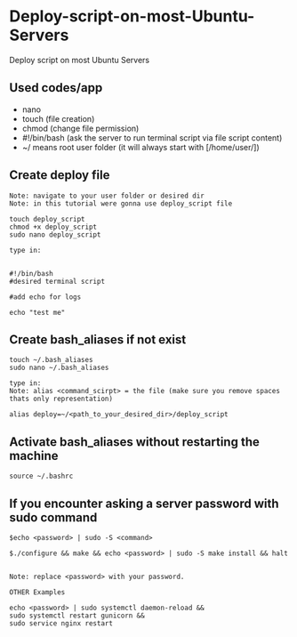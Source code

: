 # Deploy-script-on-most-Ubuntu-Servers
Deploy script on most Ubuntu Servers

## Used codes/app
  - nano
  - touch (file creation)
  - chmod (change file permission)
  - #!/bin/bash (ask the server to run terminal script via file script content)
  - ~/  means root user folder (it will always start with [/home/user/])

## Create deploy file
```
Note: navigate to your user folder or desired dir
Note: in this tutorial were gonna use deploy_script file

touch deploy_script
chmod +x deploy_script
sudo nano deploy_script

type in:


#!/bin/bash
#desired terminal script

#add echo for logs

echo "test me"
```

## Create bash_aliases if not exist
```
touch ~/.bash_aliases
sudo nano ~/.bash_aliases

type in:
Note: alias <command_scirpt> = the file (make sure you remove spaces thats only representation)

alias deploy=~/<path_to_your_desired_dir>/deploy_script
```


## Activate bash_aliases without restarting the machine
```
source ~/.bashrc
```

## If you encounter asking a server password with sudo command
```
$echo <password> | sudo -S <command>

$./configure && make && echo <password> | sudo -S make install && halt


Note: replace <password> with your password.

OTHER Examples

echo <password> | sudo systemctl daemon-reload &&
sudo systemctl restart gunicorn &&
sudo service nginx restart
```
